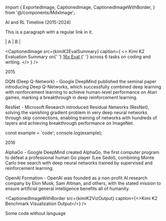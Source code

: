 import {
  ExportedImage,
  CaptionedImage,
  CaptionedImageWithBorder,
} from '@/components/MdxImage';

AI and RL Timeline (2015-2024)

This is a paragraph with a regular link in it.

| A    | B    |

<CaptionedImage
  src={kimiK2EvalSummary}
  caption={
    <>
      Kimi K2 Evaluation Summary on{' '}
      <a href="https://eval.16x.engineer/" target="_blank">
        16x Eval
      </a>{' '}
      across 6 tasks on coding and writing.
    </>
  }
/>

2015

DQN (Deep Q-Network) - Google DeepMind published the seminal paper introducing Deep Q-Networks, which successfully combined deep learning with reinforcement learning to achieve human-level performance on Atari games, marking a breakthrough in deep reinforcement learning.

ResNet - Microsoft Research introduced Residual Networks (ResNet), solving the vanishing gradient problem in very deep neural networks through skip connections, enabling training of networks with hundreds of layers and achieving breakthrough performance on ImageNet.

const example = 'code';
console.log(example);

2016

AlphaGo - Google DeepMind created AlphaGo, the first computer program to defeat a professional human Go player (Lee Sedol), combining Monte Carlo tree search with deep neural networks trained by supervised and reinforcement learning.

OpenAI Formation - OpenAI was founded as a non-profit AI research company by Elon Musk, Sam Altman, and others, with the stated mission to ensure artificial general intelligence benefits all of humanity.

<CaptionedImageWithBorder
  src={kimiK2VizOutput}
  caption={<>Kimi K2 Benchmark Visualization Output</>}
/>

Some code without language
